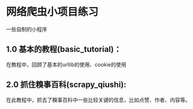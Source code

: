 # 网络爬虫小项目练习
一些自制的小程序
## 1.0 基本的教程(basic_tutorial)：
在教程中，回顾了基本的urllib的使用、cookie的使用
## 2.0 抓住糗事百科(scrapy_qiushi):
在此教程中，抓去了糗事百科中一些比较关键的信息，比如点赞、作者、内容等。
